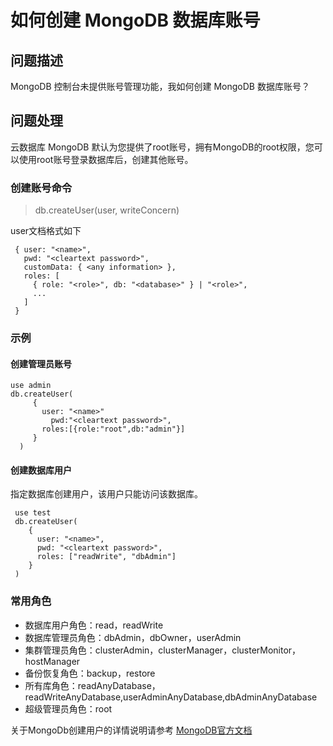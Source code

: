 # 如何创建 MongoDB 数据库账号

## 问题描述

MongoDB 控制台未提供账号管理功能，我如何创建 MongoDB 数据库账号？

## 问题处理

云数据库 MongoDB 默认为您提供了root账号，拥有MongoDB的root权限，您可以使用root账号登录数据库后，创建其他账号。

### 创建账号命令

> db.createUser(user, writeConcern)

user文档格式如下
```
 { user: "<name>",
   pwd: "<cleartext password>",
   customData: { <any information> },
   roles: [
     { role: "<role>", db: "<database>" } | "<role>",
     ...
   ]
 }
```

### 示例

#### 创建管理员账号

```
use admin
db.createUser(
     {
       user: "<name>"
         pwd:"<cleartext password>",
       roles:[{role:"root",db:"admin"}]
     }
  )
```  


#### 创建数据库用户

指定数据库创建用户，该用户只能访问该数据库。
```
 use test
 db.createUser(
    {
      user: "<name>",
      pwd: "<cleartext password>",
      roles: ["readWrite", "dbAdmin"]
    }
 ) 
```

### 常用角色

- 数据库用户角色：read，readWrite
- 数据库管理员角色：dbAdmin，dbOwner，userAdmin
- 集群管理员角色：clusterAdmin，clusterManager，clusterMonitor，hostManager
- 备份恢复角色：backup，restore
- 所有库角色：readAnyDatabase，readWriteAnyDatabase,userAdminAnyDatabase,dbAdminAnyDatabase
- 超级管理员角色：root 


关于MongoDb创建用户的详情说明请参考 [MongoDB官方文档](https://docs.mongodb.com/v3.2/reference/method/db.createUser/#local-database)










	

	




	
	


